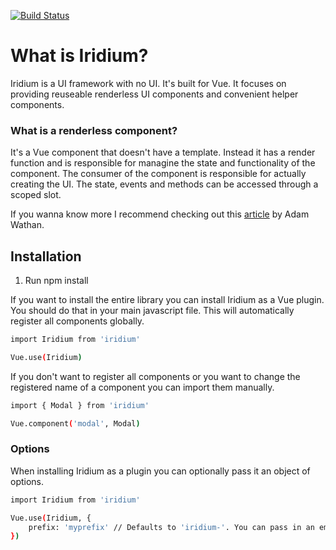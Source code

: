 [![Build Status](https://travis-ci.org/iridiumui/iridium.svg?branch=master)](https://travis-ci.org/iridiumui/iridium)

# What is Iridium?
Iridium is a UI framework with no UI. It's built for Vue. It focuses on providing reuseable renderless UI components and convenient helper components.

### What is a renderless component?
It's a Vue component that doesn't have a template. Instead it has a render function and is responsible for managine the state and functionality of the component. The consumer of the component is responsible for actually creating the UI. The state, events and methods can be accessed through a scoped slot. 

If you wanna know more I recommend checking out this [article](https://adamwathan.me/renderless-components-in-vuejs/) by Adam Wathan. 

## Installation
1. Run npm install

If you want to install the entire library you can install Iridium as a Vue plugin. You should do that in your main javascript file. This will automatically register all components globally.

```sh
import Iridium from 'iridium'

Vue.use(Iridium)
```

If you don't want to register all components or you want to change the registered name of a component you can import them manually.

```sh
import { Modal } from 'iridium'

Vue.component('modal', Modal)
```

### Options
When installing Iridium as a plugin you can optionally pass it an object of options.

```sh
import Iridium from 'iridium'

Vue.use(Iridium, {
    prefix: 'myprefix' // Defaults to 'iridium-'. You can pass in an empty string to remove the prefix.
})
```
